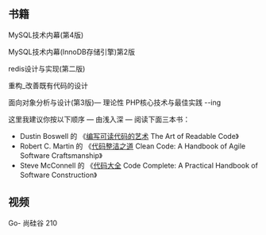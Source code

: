 ## 书籍

MySQL技术内幕(第4版)

MySQL技术内幕(InnoDB存储引擎)第2版

redis设计与实现(第二版)

重构_改善既有代码的设计

面向对象分析与设计(第3版)— 理论性
PHP核心技术与最佳实践 --ing





这里我建议你按以下顺序 — 由浅入深 — 阅读下面三本书：

- Dustin Boswell 的 《[编写可读代码的艺术](https://www.amazon.com/gp/product/0596802293/) The Art of Readable Code》
- Robert C. Martin 的 《[代码整洁之道](https://www.amazon.com/Clean-Code-Handbook-Software-Craftsmanship/dp/0132350882/) Clean Code: A Handbook of Agile Software Craftsmanship》
- Steve McConnell 的 《[代码大全](https://www.amazon.com/Code-Complete-Practical-Handbook-Construction/dp/0735619670/) Code Complete: A Practical Handbook of Software Construction》



## 视频

Go- 尚硅谷 210

